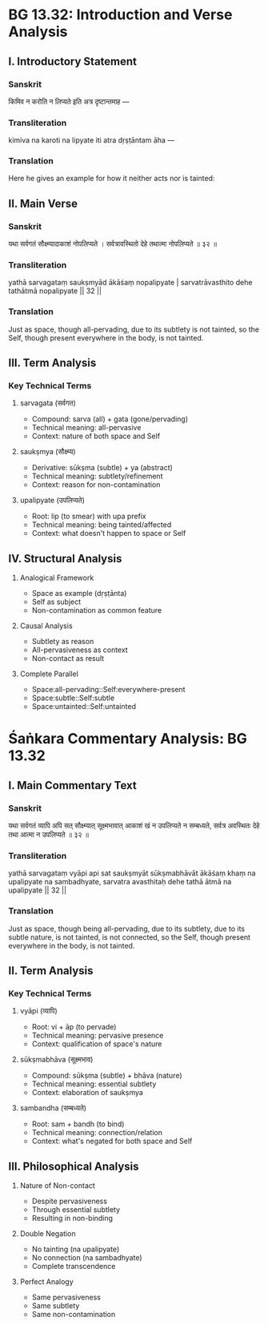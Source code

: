# BG 13.32: Introduction and Verse Analysis

## I. Introductory Statement

### Sanskrit
किमिव न करोति न लिप्यते इति अत्र दृष्टान्तमाह —

### Transliteration
kimiva na karoti na lipyate iti atra dṛṣṭāntam āha —

### Translation
Here he gives an example for how it neither acts nor is tainted:

## II. Main Verse

### Sanskrit
यथा सर्वगतं सौक्ष्म्यादाकाशं नोपलिप्यते ।
सर्वत्रावस्थितो देहे तथात्मा नोपलिप्यते ॥ ३२ ॥

### Transliteration
yathā sarvagataṃ saukṣmyād ākāśaṃ nopalipyate |
sarvatrāvasthito dehe tathātmā nopalipyate || 32 ||

### Translation
Just as space, though all-pervading, due to its subtlety is not tainted, so the Self, though present everywhere in the body, is not tainted.

## III. Term Analysis

### Key Technical Terms
1. sarvagata (सर्वगत)
   - Compound: sarva (all) + gata (gone/pervading)
   - Technical meaning: all-pervasive
   - Context: nature of both space and Self

2. saukṣmya (सौक्ष्म्य)
   - Derivative: sūkṣma (subtle) + ya (abstract)
   - Technical meaning: subtlety/refinement
   - Context: reason for non-contamination

3. upalipyate (उपलिप्यते)
   - Root: lip (to smear) with upa prefix
   - Technical meaning: being tainted/affected
   - Context: what doesn't happen to space or Self

## IV. Structural Analysis

1. Analogical Framework
   - Space as example (dṛṣṭānta)
   - Self as subject
   - Non-contamination as common feature

2. Causal Analysis
   - Subtlety as reason
   - All-pervasiveness as context
   - Non-contact as result

3. Complete Parallel
   - Space:all-pervading::Self:everywhere-present
   - Space:subtle::Self:subtle
   - Space:untainted::Self:untainted

# Śaṅkara Commentary Analysis: BG 13.32

## I. Main Commentary Text

### Sanskrit
यथा सर्वगतं व्यापि अपि सत् सौक्ष्म्यात् सूक्ष्मभावात् आकाशं खं न उपलिप्यते न सम्बध्यते, सर्वत्र अवस्थितः देहे तथा आत्मा न उपलिप्यते ॥ ३२ ॥

### Transliteration
yathā sarvagataṃ vyāpi api sat saukṣmyāt sūkṣmabhāvāt ākāśaṃ khaṃ na upalipyate na sambadhyate, sarvatra avasthitaḥ dehe tathā ātmā na upalipyate || 32 ||

### Translation
Just as space, though being all-pervading, due to its subtlety, due to its subtle nature, is not tainted, is not connected, so the Self, though present everywhere in the body, is not tainted.

## II. Term Analysis

### Key Technical Terms
1. vyāpi (व्यापि)
   - Root: vi + āp (to pervade)
   - Technical meaning: pervasive presence
   - Context: qualification of space's nature

2. sūkṣmabhāva (सूक्ष्मभाव)
   - Compound: sūkṣma (subtle) + bhāva (nature)
   - Technical meaning: essential subtlety
   - Context: elaboration of saukṣmya

3. sambandha (सम्बध्यते)
   - Root: sam + bandh (to bind)
   - Technical meaning: connection/relation
   - Context: what's negated for both space and Self

## III. Philosophical Analysis

1. Nature of Non-contact
   - Despite pervasiveness
   - Through essential subtlety
   - Resulting in non-binding

2. Double Negation
   - No tainting (na upalipyate)
   - No connection (na sambadhyate)
   - Complete transcendence

3. Perfect Analogy
   - Same pervasiveness
   - Same subtlety
   - Same non-contamination
